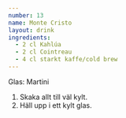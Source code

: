 ```yaml
---
number: 13
name: Monte Cristo
layout: drink
ingredients: 
  - 2 cl Kahlúa
  - 2 cl Cointreau
  - 4 cl starkt kaffe/cold brew  
---
```


Glas: Martini

1) Skaka allt till väl kylt.  
2) Häll upp i ett kylt glas.